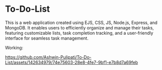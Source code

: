 # To-Do-List
This is a web application created using EJS, CSS, JS, Node.js, Express, and MongoDB. It enables users to efficiently organize and manage their tasks, featuring customizable lists, task completion tracking, and a user-friendly interface for seamless task management.

Working:

https://github.com/Ashwin-Pulipati/To-Do-List/assets/142634979/74e75603-28e8-4fe7-9bf1-e7b8d7a69feb
